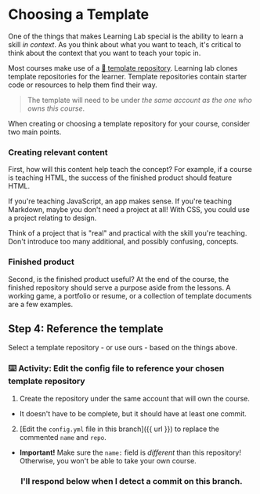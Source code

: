 # Choosing a Template

One of the things that makes Learning Lab special is the ability to learn a skill _in context_. As you think about what you want to teach, it's critical to think about the context that you want to teach your topic in. 

Most courses make use of a [:book: template repository](https://lab.github.com/docs/course-ownership-and-repositories#the-repositories). Learning lab clones template repositories for the learner. Template repositories contain starter code or resources to help them find their way.

> The template will need to be under _the same account as the one who owns this course_.

When creating or choosing a template repository for your course, consider two main points.

### Creating relevant content

First, how will this content help teach the concept? For example, if a course is teaching HTML, the success of the finished product should feature HTML.

If you're teaching JavaScript, an app makes sense. If you're teaching Markdown, maybe you don't need a project at all! With CSS, you could use a project relating to design.

Think of a project that is "real" and practical with the skill you're teaching. Don't introduce too many additional, and possibly confusing, concepts.

### Finished product

Second, is the finished product useful? At the end of the course, the finished repository should serve a purpose aside from the lessons. A working game, a portfolio or resume, or a collection of template documents are a few examples.

## Step 4: Reference the template

Select a template repository - or use ours - based on the things above.

### :keyboard: Activity: Edit the config file to reference your chosen template repository

1. Create the repository under the same account that will own the course.
  - It doesn't have to be complete, but it should have at least one commit.
2. [Edit the `config.yml` file in this branch]({{ url }}) to replace the commented `name` and `repo`.
  - **Important!** Make sure the `name:` field is _different_ than this repository! Otherwise, you won't be able to take your own course.

<h3 align="center">I'll respond below when I detect a commit on this branch.</h3>
